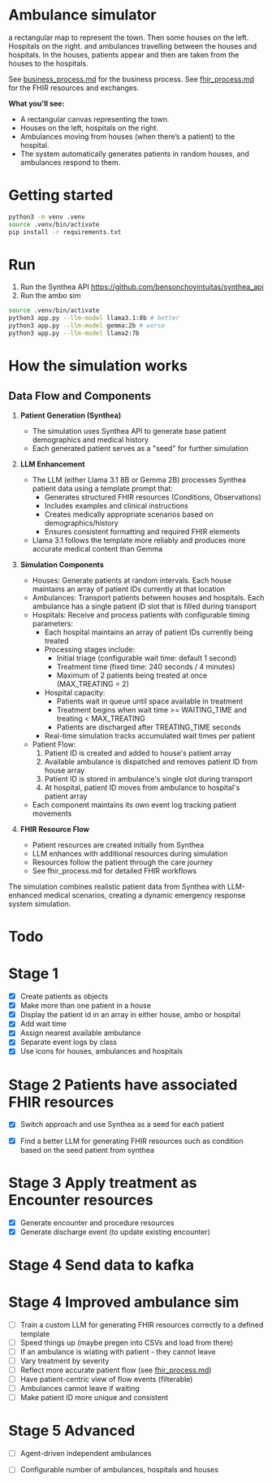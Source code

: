 # Ambulance simulator
a rectangular map to represent the town. Then some houses on the left. Hospitals on the right. and ambulances travelling between the houses and hospitals. In the houses, patients appear and then are taken from the houses to the hospitals.

See [business_process.md](business_process.md) for the business process.
See [fhir_process.md](fhir_process.md) for the FHIR resources and exchanges.

**What you'll see:**
- A rectangular canvas representing the town.
- Houses on the left, hospitals on the right.
- Ambulances moving from houses (when there’s a patient) to the hospital.
- The system automatically generates patients in random houses, and ambulances respond to them.

# Getting started

```bash
python3 -m venv .venv
source .venv/bin/activate 
pip install -r requirements.txt
```




# Run
1. Run the Synthea API
https://github.com/bensonchoyintuitas/synthea_api
2. Run the ambo sim
```bash
source .venv/bin/activate 
python3 app.py --llm-model llama3.1:8b # better
python3 app.py --llm-model gemma:2b # worse
python3 app.py --llm-model llama2:7b 
```


# How the simulation works

## Data Flow and Components

1. **Patient Generation (Synthea)**
   - The simulation uses Synthea API to generate base patient demographics and medical history
   - Each generated patient serves as a "seed" for further simulation

2. **LLM Enhancement**
   - The LLM (either Llama 3.1 8B or Gemma 2B) processes Synthea patient data using a template prompt that:
     - Generates structured FHIR resources (Conditions, Observations)
     - Includes examples and clinical instructions
     - Creates medically appropriate scenarios based on demographics/history
     - Ensures consistent formatting and required FHIR elements
   - Llama 3.1 follows the template more reliably and produces more accurate medical content than Gemma

3. **Simulation Components**
   - Houses: Generate patients at random intervals. Each house maintains an array of patient IDs currently at that location
   - Ambulances: Transport patients between houses and hospitals. Each ambulance has a single patient ID slot that is filled during transport
   - Hospitals: Receive and process patients with configurable timing parameters:
     - Each hospital maintains an array of patient IDs currently being treated
     - Processing stages include:
       * Initial triage (configurable wait time: default 1 second)
       * Treatment time (fixed time: 240 seconds / 4 minutes)
       * Maximum of 2 patients being treated at once (MAX_TREATING = 2)
     - Hospital capacity:
       * Patients wait in queue until space available in treatment
       * Treatment begins when wait time >= WAITING_TIME and treating < MAX_TREATING
       * Patients are discharged after TREATING_TIME seconds
     - Real-time simulation tracks accumulated wait times per patient
   - Patient Flow:
     1. Patient ID is created and added to house's patient array
     2. Available ambulance is dispatched and removes patient ID from house array
     3. Patient ID is stored in ambulance's single slot during transport
     4. At hospital, patient ID moves from ambulance to hospital's patient array
   - Each component maintains its own event log tracking patient movements

4. **FHIR Resource Flow**
   - Patient resources are created initially from Synthea
   - LLM enhances with additional resources during simulation
   - Resources follow the patient through the care journey
   - See fhir_process.md for detailed FHIR workflows

The simulation combines realistic patient data from Synthea with LLM-enhanced medical scenarios, creating a dynamic emergency response system simulation.


# Todo

# Stage 1
- [x] Create patients as objects
- [x] Make more than one patient in a house
- [x] Display the patient id in an array in either house, ambo or hospital
- [x] Add wait time
- [x] Assign nearest available ambulance
- [x] Separate event logs by class
- [x] Use icons for houses, ambulances and hospitals

# Stage 2 Patients have associated FHIR resources 
- [x] Switch approach and use Synthea as a seed for each patient
- [x] Find a better LLM for generating FHIR resources such as condition based on the seed patient from synthea


# Stage 3 Apply treatment as Encounter resources
- [x] Generate encounter and procedure resources
- [x] Generate discharge event (to update existing encounter)

# Stage 4 Send data to kafka

# Stage 4 Improved ambulance sim
- [ ] Train a custom LLM for generating FHIR resources correctly to a defined template
- [ ] Speed things up (maybe pregen into CSVs and load from there)
- [ ] If an ambulance is wiating with patient - they cannot leave
- [ ] Vary treatment by severity
- [ ] Reflect more accurate patient flow (see [fhir_process.md](fhir_process.md))
- [ ] Have patient-centric view of flow events (filterable)
- [ ] Ambulances cannot leave if waiting
- [ ] Make patient ID more unique and consistent

# Stage 5 Advanced
- [ ] Agent-driven independent ambulances
- [ ] Configurable number of ambulances, hospitals and houses





